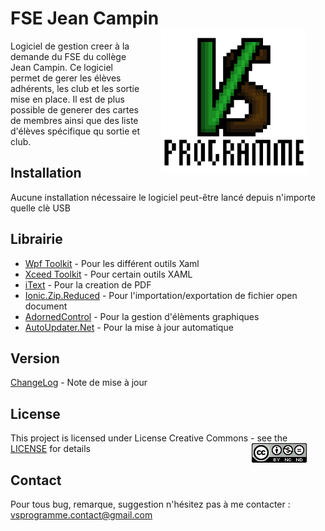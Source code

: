 # FSE Jean Campin <a href="https://github.com/VincentSinel"><img align="right" src="https://raw.githubusercontent.com/VincentSinel/Image/master/Icone.png" width="233" style="margin:0px 30px" alt="VS Programme"></a>

Logiciel de gestion creer à la demande du FSE du collège Jean Campin. Ce logiciel permet de gerer les élèves adhérents, les club et les sortie mise en place. Il est de plus possible de generer des cartes de membres ainsi que des liste d'élèves spécifique qu sortie et club.

## Installation

Aucune installation nécessaire le logiciel peut-être lancé depuis n'importe quelle clè USB

## Librairie

* [Wpf Toolkit](https://github.com/xceedsoftware/wpftoolkit) - Pour les différent outils Xaml
* [Xceed Toolkit](https://github.com/xceedsoftware/wpftoolkit) - Pour certain outils XAML
* [iText](https://github.com/itext/itextsharp) - Pour la creation de PDF
* [Ionic.Zip.Reduced](https://www.nuget.org/packages/DotNetZip.Reduced/) - Pour l'importation/exportation de fichier open document
* [AdornedControl](https://www.codeproject.com/Articles/54472/Defining-WPF-Adorners-in-XAML) - Pour la gestion d'élèments graphiques
* [AutoUpdater.Net](https://github.com/ravibpatel/AutoUpdater.NET) - Pour la mise à jour automatique

## Version

[ChangeLog](Note%20Mise%20A%20Jour.txt) - Note de mise à jour

## License

This project is licensed under License Creative Commons - see the [LICENSE](https://creativecommons.org/licenses/by-nc-nd/4.0/) for details<a href="https://creativecommons.org/licenses/by-nc-nd/4.0/"><img align="right" src="https://raw.githubusercontent.com/VincentSinel/Image/master/License%20Creative%20Commons.png" width="88" style="margin:0px 30px" alt="VS Programme"></a>

## Contact

Pour tous bug, remarque, suggestion n'hésitez pas à me contacter :
vsprogramme.contact@gmail.com
